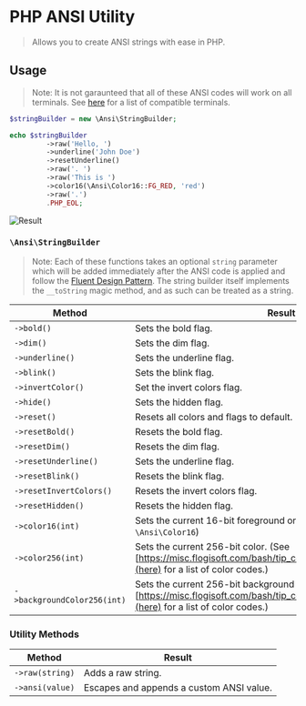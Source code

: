 # PHP ANSI Utility
> Allows you to create ANSI strings with ease in PHP.

## Usage

> Note: It is not garaunteed that all of these ANSI codes will work on all terminals. See [here](https://misc.flogisoft.com/bash/tip_colors_and_formatting#terminals_compatibility) for a list of compatible terminals.

```php
$stringBuilder = new \Ansi\StringBuilder;

echo $stringBuilder
         ->raw('Hello, ')
         ->underline('John Doe')
         ->resetUnderline()
         ->raw('. ')
         ->raw('This is ')
         ->color16(\Ansi\Color16::FG_RED, 'red')
         ->raw('.')
         .PHP_EOL;
```

![Result](https://i.imgur.com/s4ekU18.png)

### `\Ansi\StringBuilder`

> Note: Each of these functions takes an optional `string` parameter which will be added immediately after the ANSI code is applied and follow the [Fluent Design Pattern](https://en.wikipedia.org/wiki/Fluent_interface). The string builder itself implements the `__toString` magic method, and as such can be treated as a string.

|Method|Result|
|---|---|
|`->bold()`|Sets the bold flag.|
|`->dim()`|Sets the dim flag.|
|`->underline()`|Sets the underline flag.|
|`->blink()`|Sets the blink flag.|
|`->invertColor()`|Set the invert colors flag.|
|`->hide()`|Sets the hidden flag.|
|`->reset()`|Resets all colors and flags to default.|
|`->resetBold()`|Resets the bold flag.|
|`->resetDim()`|Resets the dim flag.|
|`->resetUnderline()`|Sets the underline flag.|
|`->resetBlink()`|Resets the blink flag.|
|`->resetInvertColors()`|Resets the invert colors flag.|
|`->resetHidden()`|Resets the hidden flag.|
|`->color16(int)`|Sets the current 16-bit foreground or background color. (See `\Ansi\Color16`)|
|`->color256(int)`|Sets the current 256-bit color. (See [https://misc.flogisoft.com/bash/tip_colors_and_formatting#colors1](here) for a list of color codes.)|
|`->backgroundColor256(int)`|Sets the current 256-bit background color. (See [https://misc.flogisoft.com/bash/tip_colors_and_formatting#colors1](here) for a list of color codes.)|


### Utility Methods

|Method|Result|
|---|---|
|`->raw(string)`|Adds a raw string.|
|`->ansi(value)`|Escapes and appends a custom ANSI value.|